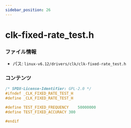 ```yaml
---
sidebar_position: 26
---
```

# clk-fixed-rate_test.h

### ファイル情報

- パス: `linux-v6.12/drivers/clk/clk-fixed-rate_test.h`

### コンテンツ

```h
/* SPDX-License-Identifier: GPL-2.0 */
#ifndef _CLK_FIXED_RATE_TEST_H
#define _CLK_FIXED_RATE_TEST_H

#define TEST_FIXED_FREQUENCY	50000000
#define TEST_FIXED_ACCURACY	300

#endif

```
